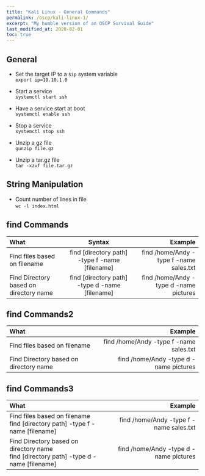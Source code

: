 ```yaml
---
title: "Kali Linux - General Commands"
permalink: /oscp/kali-linux-1/
excerpt: "My humble version of an OSCP Survival Guide"
last_modified_at: 2020-02-01
toc: true
---
```


## General

* Set the target IP to a `$ip` system variable\
`export ip=10.10.1.0`

* Start a service\
`systemctl start ssh`

* Have a service start at boot\
`systemctl enable ssh`

* Stop a service\
`systemctl stop ssh`

* Unzip a gz file\
`gunzip file.gz`

* Unzip a tar.gz file\
`tar -xzvf file.tar.gz`

## String Manipulation

* Count number of lines in file\
`wc -l index.html`

## find Commands

| What                                     | Syntax                                           | Example                                   |
|:-----------------------------------------|:------------------------------------------------:|------------------------------------------:|
| Find files based on filename             | find [directory path] -type f -name [filename]   | find /home/Andy -type f -name sales.txt   |
| Find Directory based on directory name   | find [directory path] -type d -name [filename]   | find /home/Andy -type d -name pictures    |

## find Commands2

| What                                     | Example                                   |
|:-----------------------------------------|------------------------------------------:|
| Find files based on filename             | find /home/Andy -type f -name sales.txt   |
| Find Directory based on directory name   | find /home/Andy -type d -name pictures    |

## find Commands3

| What                                                                                       | Example                                   |
|:-------------------------------------------------------------------------------------------|------------------------------------------:|
| Find files based on filename<br>find [directory path] -type f -name [filename]             | find /home/Andy -type f -name sales.txt   |
| Find Directory based on directory name<br>find [directory path] -type d -name [filename]   | find /home/Andy -type d -name pictures    |
